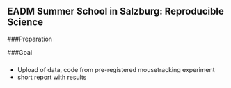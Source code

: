 ## EADM Summer School in Salzburg: Reproducible Science

###Preparation

###Goal

### 
- Upload of data, code from pre-registered mousetracking experiment
- short report with results
